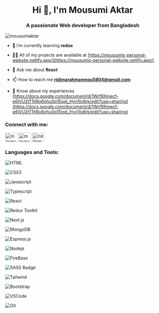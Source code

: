 <h1 align="center">Hi 👋, I'm Mousumi Aktar</h1>
<h3 align="center">A passionate Web developer from Bangladesh</h3>

<p align="left"> <img src="https://komarev.com/ghpvc/?username=mousumiaktar&label=Profile%20views&color=0e75b6&style=flat" alt="mousumiaktar" /> </p>

- 🌱 I’m currently learning **redux**

- 👨‍💻 All of my projects are available at [https://mousumis-personal-website.netlify.app/](https://mousumis-personal-website.netlify.app/)

- 💬 Ask me about **React**

- 📫 How to reach me **ridimarahmanmou5804@gmail.com**

- 📄 Know about my experiences [https://docs.google.com/document/d/1Wrf9Xmecf-e6jVU2tT1hRo6ohu0p1Epql_Hyn1Io8rk/edit?usp=sharing](https://docs.google.com/document/d/1Wrf9Xmecf-e6jVU2tT1hRo6ohu0p1Epql_Hyn1Io8rk/edit?usp=sharing)

<h3 align="left">Connect with me:</h3>
<p align="left">
<a href="https://linkedin.com/in/mousumi-aktar-mou" target="blank"><img align="center" src="https://raw.githubusercontent.com/rahuldkjain/github-profile-readme-generator/master/src/images/icons/Social/linked-in-alt.svg" alt="mousumi-aktar-mou" height="30" width="40" /></a>
<a href="https://fb.com/mousumiaktar.mou.7923" target="blank"><img align="center" src="https://raw.githubusercontent.com/rahuldkjain/github-profile-readme-generator/master/src/images/icons/Social/facebook.svg" alt="mousumiaktar.mou.7923" height="30" width="40" /></a>
<a href="https://instagram.com/ridimarahmanm" target="blank"><img align="center" src="https://raw.githubusercontent.com/rahuldkjain/github-profile-readme-generator/master/src/images/icons/Social/instagram.svg" alt="ridimarahmanm" height="30" width="40" /></a>
</p>

<h3 align="left">Languages and Tools:</h3>

![HTML](https://img.shields.io/badge/HTML5-E34F26?style=for-the-badge&logo=html5&logoColor=white)

![CSS3](https://img.shields.io/badge/CSS3-1572B6?style=for-the-badge&logo=css3&logoColor=white)

![Javascript](https://img.shields.io/badge/Javascript-F0DB4F?style=for-the-badge&labelColor=black&logo=javascript&logoColor=F0DB4F)

![Typescript](https://img.shields.io/badge/Typescript-007acc?style=for-the-badge&labelColor=black&logo=typescript&logoColor=007acc)

![React](https://img.shields.io/badge/-React-61DBFB?style=for-the-badge&labelColor=black&logo=react&logoColor=61DBFB)

![Redux Toolkit](https://img.shields.io/badge/Redux-593D88?style=for-the-badge&logo=redux&logoColor=white)

![Next.js](https://img.shields.io/badge/next.js-000000?style=for-the-badge&logo=nextdotjs&logoColor=white)

![MongoDB](https://img.shields.io/badge/MongoDB-4EA94B?style=for-the-badge&logo=mongodb&logoColor=white)

![Express.js](https://img.shields.io/badge/Express.js-000000?style=for-the-badge&logo=express&logoColor=white)

![Nodejs](https://img.shields.io/badge/Nodejs-3C873A?style=for-the-badge&labelColor=black&logo=node.js&logoColor=3C873A)

![FireBase](https://img.shields.io/badge/FireBase-ffa611?style=for-the-badge&logo=firebase&logoColor=ffffff)

![SASS Badge](https://img.shields.io/badge/Sass-CC6699?style=for-the-badge&logo=sass&logoColor=white)

![Tailwind](https://img.shields.io/badge/Tailwind_CSS-092749?style=for-the-badge&logo=tailwindcss&logoColor=06B6D4&labelColor=000000)

![Bootstrap](https://img.shields.io/badge/Bootstrap-563D7C?style=for-the-badge&logo=bootstrap&logoColor=white)

![VSCode](https://img.shields.io/badge/Visual_Studio-0078d7?style=for-the-badge&logo=visual%20studio&logoColor=white)

![Git](https://img.shields.io/badge/Git-F05032?style=for-the-badge&logo=git&logoColor=white)







